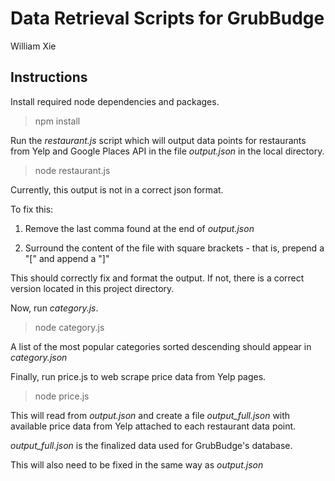 # Data Retrieval Scripts for GrubBudge
William Xie

## Instructions

Install required node dependencies and packages.

> npm install

Run the *restaurant.js* script which will output data points for restaurants from Yelp and Google Places API in the file *output.json* in the local directory.

> node restaurant.js

Currently, this output is not in a correct json format. 

To fix this: 

1) Remove the last comma found at the end of *output.json*

2) Surround the content of the file with square brackets - that is, prepend a "[" and append a "]"

This should correctly fix and format the output. If not, there is a correct version located in this project directory.

Now, run *category.js*.

> node category.js

A list of the most popular categories sorted descending should appear in *category.json*

Finally, run price.js to web scrape price data from Yelp pages.

> node price.js

This will read from *output.json* and create a file *output_full.json* with available price data from Yelp attached to each restaurant data point.

*output_full.json* is the finalized data used for GrubBudge's database. 

This will also need to be fixed in the same way as *output.json*
